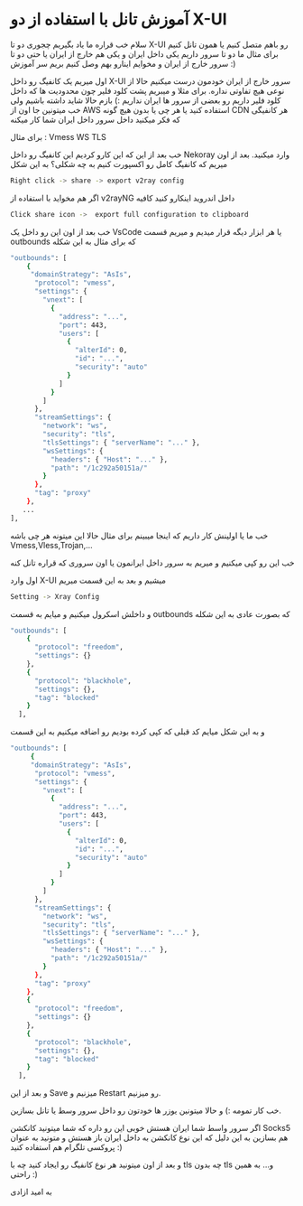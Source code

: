 # آموزش تانل با استفاده از دو X-UI 
سلام خب قراره ما یاد بگیریم چجوری دو تا X-UI رو باهم متصل کنیم یا همون تانل کنیم برای مثال ما دو تا سرور داریم یکی داخل ایران و یکی هم خارج از ایران یا حتی دو تا سرور خارج از ایران و مخوایم اینارو بهم وصل کنیم بریم سر آموزش :)

اول میریم یک کانفیگ رو داخل X-UI سرور خارج از ایران خودمون درست میکنیم حالا از نوعی هیچ تفاوتی نداره. برای مثلا و میبریم پشت کلود فلیر چون محدودیت ها که داخل کلود فلیر داریم رو بعضی از سرور ها ایران نداریم :) بازم حالا شاید داشته باشیم ولی خب میتونین جا اون از AWS استفاده کنید یا هر چی یا بدون هیچ گونه CDN هر کانفیگی که فکر میکنید داخل سرور داخل ایران شما کار میکنه


برای مثال :
Vmess WS TLS 

خب بعد از این که این کارو کردیم این کانفیگ رو داخل Nekoray وارد میکنید. بعد از اون میریم که کانفیگ کامل رو اکسپورت کنیم به چه شکلی؟ به این شکل 

```bash
Right click -> share -> export v2ray config
```

اگر هم مخواید با استفاده از v2rayNG داخل اندروید اینکارو کنید کافیه 

```bash
Click share icon ->  export full configuration to clipboard
```


خب بعد از اون این رو داخل یک VsCode یا هر ابزار دیگه قرار میدیم و میریم قسمت outbounds که برای مثال به این شکله

```bash
"outbounds": [
    {
     "domainStrategy": "AsIs",
      "protocol": "vmess",
      "settings": {
        "vnext": [
          {
            "address": "...",
            "port": 443,
            "users": [
              {
                "alterId": 0,
                "id": "...",
                "security": "auto"
              }
            ]
          }
        ]
      },
      "streamSettings": {
        "network": "ws",
        "security": "tls",
        "tlsSettings": { "serverName": "..." },
        "wsSettings": {
          "headers": { "Host": "..." },
          "path": "/1c292a50151a/"
        }
      },
      "tag": "proxy"
    },
   ...
],
```

خب ما یا اولینش کار داریم که اینجا میبینم برای مثال حالا این میتونه هر چی باشه Vmess,Vless,Trojan,... 

خب این رو کپی میکنیم و میریم به سرور داخل ایرانمون یا اون سروری که قراره تانل کنه

اول وارد X-UI میشیم و بعد به این قسمت میریم

```bash
Setting -> Xray Config
```

و داخلش اسکرول میکنیم و میایم به قسمت outbounds که بصورت عادی به این شکله

```bash
"outbounds": [
    {
      "protocol": "freedom",
      "settings": {}
    },
    {
      "protocol": "blackhole",
      "settings": {},
      "tag": "blocked"
    }
  ],
``` 

و به این شکل میایم کد قبلی که کپی کرده بودیم رو اضافه میکنیم به این قسمت


```bash
"outbounds": [
     {
     "domainStrategy": "AsIs",
      "protocol": "vmess",
      "settings": {
        "vnext": [
          {
            "address": "...",
            "port": 443,
            "users": [
              {
                "alterId": 0,
                "id": "...",
                "security": "auto"
              }
            ]
          }
        ]
      },
      "streamSettings": {
        "network": "ws",
        "security": "tls",
        "tlsSettings": { "serverName": "..." },
        "wsSettings": {
          "headers": { "Host": "..." },
          "path": "/1c292a50151a/"
        }
      },
      "tag": "proxy"
    },
    {
      "protocol": "freedom",
      "settings": {}
    },
    {
      "protocol": "blackhole",
      "settings": {},
      "tag": "blocked"
    }
  ],
``` 

و بعد از این  Save میزنیم و Restart رو میزنیم.

خب کار تمومه :) و حالا میتونین یوزر ها خودتون رو داخل سرور وسط یا تانل بسازین.

اگر سرور واسط شما ایران هستش خوبی این رو داره که شما میتونید کانکشن Socks5 هم بسازین به این دلیل که این نوع کانکشن به داخل ایران باز هستش و متونید به عنوان پروکسی تلگرام هم استفاده کنید :)

و بعد از اون میتونید هر نوع کانفیگ رو ایجاد کنید چه با tls چه بدون tls و... به همین راحتی :)


به امید ازادی 
